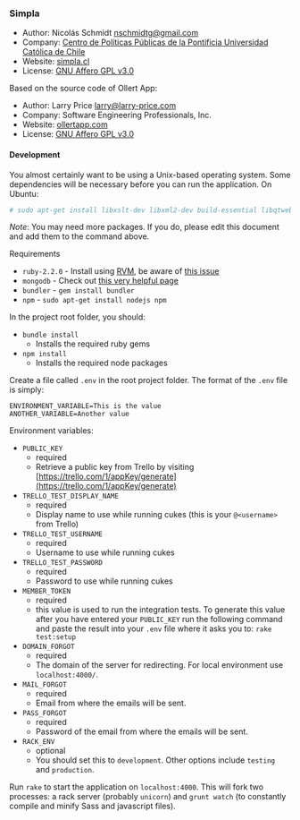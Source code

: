 ### Simpla

* Author: Nicolás Schmidt <nschmidtg@gmail.com>
* Company: [Centro de Políticas Públicas de la Pontificia Universidad Católica de Chile](http://politicaspublicas.uc.cl)
* Website: [simpla.cl](https://simpla.cl)
* License: [GNU Affero GPL v3.0](LICENSE)



Based on the source code of Ollert App:
* Author: Larry Price <larry@larry-price.com>
* Company: Software Engineering Professionals, Inc.
* Website: [ollertapp.com](https://ollertapp.com)
* License: [GNU Affero GPL v3.0](LICENSE)

#### Development

You almost certainly want to be using a Unix-based operating system. Some dependencies will be necessary before you can run the application. On Ubuntu:

``` bash
# sudo apt-get install libxslt-dev libxml2-dev build-essential libqtwebkit-dev
```

*Note*: You may need more packages. If you do, please edit this document and add them to the command above.

Requirements

* `ruby-2.2.0` - Install using [RVM](https://rvm.io/), be aware of [this issue](https://rvm.io/integration/gnome-terminal)
* `mongodb` - Check out [this very helpful page](http://docs.mongodb.org/manual/tutorial/install-mongodb-on-ubuntu/)
* `bundler` - `gem install bundler`
* `npm` - `sudo apt-get install nodejs npm`

In the project root folder, you should:

* `bundle install`
  * Installs the required ruby gems
* `npm install`
  * Installs the required node packages

Create a file called `.env` in the root project folder. The format of the `.env` file is simply:

```
ENVIRONMENT_VARIABLE=This is the value
ANOTHER_VARIABLE=Another value
```

Environment variables:

* `PUBLIC_KEY`
  * required
  * Retrieve a public key from Trello by visiting [https://trello.com/1/appKey/generate](https://trello.com/1/appKey/generate)
* `TRELLO_TEST_DISPLAY_NAME`
  * required
  * Display name to use while running cukes (this is your `@<username>` from Trello)
* `TRELLO_TEST_USERNAME`
  * required
  * Username to use while running cukes
* `TRELLO_TEST_PASSWORD`
  * required
  * Password to use while running cukes
* `MEMBER_TOKEN`
  * required
  * this value is used to run the integration tests. To generate this value after you have entered your `PUBLIC_KEY` run the following command and paste the result into your `.env` file where it asks you to: `rake test:setup`
* `DOMAIN_FORGOT`
  * required
  * The domain of the server for redirecting. For local environment use `localhost:4000/`.
* `MAIL_FORGOT`
  * required
  * Email from where the emails will be sent.
* `PASS_FORGOT`
  * required
  * Password of the email from where the emails will be sent.
* `RACK_ENV`
  * optional
  * You should set this to `development`. Other options include `testing` and `production`.

Run `rake` to start the application on `localhost:4000`. This will fork two processes: a rack server (probably `unicorn`) and `grunt watch` (to constantly compile and minify Sass and javascript files).